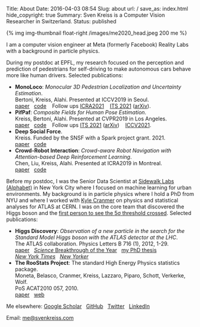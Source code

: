 Title: About
Date: 2016-04-03 08:54
Slug: about
url: /
save_as: index.html
hide_copyright: true
Summary: Sven Kreiss is a Computer Vision Researcher in Switzerland.
Status: published


{% img img-thumbnail float-right /images/me2020_head.jpeg 200 me %}

I am a computer vision engineer at Meta (formerly Facebook) Reality Labs with a background in
particle physics.

During my postdoc at EPFL, my research focused on the perception and prediction
of pedestrians for self-driving
to make autonomous cars behave more like human drivers.
Selected publications:

* __MonoLoco__: _Monocular 3D Pedestrian Localization and Uncertainty Estimation_.<br />
  Bertoni, Kreiss, Alahi. Presented at ICCV2019 in Seoul.<br />
  <span style="white-space: nowrap">[<i class="fa fa-file"></i> paper](http://openaccess.thecvf.com/content_ICCV_2019/html/Bertoni_MonoLoco_Monocular_3D_Pedestrian_Localization_and_Uncertainty_Estimation_ICCV_2019_paper.html)</span>&nbsp;&nbsp;
  <span style="white-space: nowrap">[<i class="fa fa-github"></i> code](https://github.com/vita-epfl/monoloco)</span>
  &nbsp;&nbsp;
  <span style="white-space: nowrap">Follow ups [<i class="fa fa-file"></i> ICRA2021](https://arxiv.org/abs/2008.10913)</span>
  &nbsp;&nbsp;
  <span style="white-space: nowrap">[<i class="fa fa-file"></i> ITS 2021](https://ieeexplore.ieee.org/iel7/6979/4358928/09406903.pdf) ([arXiv](https://arxiv.org/abs/2009.00984))</span>.
* __PifPaf__: _Composite Fields for Human Pose Estimation_.<br />
  Kreiss, Bertoni, Alahi. Presented at CVPR2019 in Los Angeles.<br />
  <span style="white-space: nowrap">[<i class="fa fa-file"></i> paper](http://openaccess.thecvf.com/content_CVPR_2019/html/Kreiss_PifPaf_Composite_Fields_for_Human_Pose_Estimation_CVPR_2019_paper.html)</span>&nbsp;&nbsp;
  <span style="white-space: nowrap">[<i class="fa fa-github"></i> code](https://github.com/openpifpaf/openpifpaf)</span>
  &nbsp;&nbsp;
  <span style="white-space: nowrap">Follow ups [<i class="fa fa-file"></i> ITS 2021](https://ieeexplore.ieee.org/document/9617128) ([arXiv](https://arxiv.org/abs/2103.02440))</span>
  &nbsp;&nbsp;
  <span style="white-space: nowrap">[<i class="fa fa-file"></i> ICCV2021](http://openaccess.thecvf.com/content/ICCV2021/papers/Zauss_Keypoint_Communities_ICCV_2021_paper.pdf)</span>.
* __Deep Social Force__.<br />
  Kreiss. Funded by the SNSF with a Spark project grant. 2021.<br />
  <span style="white-space: nowrap">[<i class="fa fa-file"></i> paper](https://arxiv.org/abs/2109.12081)</span>&nbsp;&nbsp;
  <span style="white-space: nowrap">[<i class="fa fa-github"></i> code](https://github.com/svenkreiss/socialforce)</span>
* __Crowd-Robot Interaction__: _Crowd-aware Robot Navigation with Attention-based Deep Reinforcement Learning_.<br />
  Chen, Liu, Kreiss, Alahi. Presented at ICRA2019 in Montreal.<br />
  <span style="white-space: nowrap">[<i class="fa fa-file"></i> paper](https://doi.org/10.1109/ICRA.2019.8794134)</span>&nbsp;&nbsp;
  <span style="white-space: nowrap">[<i class="fa fa-github"></i> code](https://github.com/vita-epfl/crowdnav)</span>

<!-- As the PI for an SNSF Spark Grant, I was investigating new ideas for the Social Force model
(presented at STRC2019 and hEART2019) and
human path prediction in the context of autonomous vehicles. -->


Before my postdoc, I was the Senior Data Scientist at
[Sidewalk Labs (Alphabet)](https://www.sidewalklabs.com) in New York City
where I focused on machine learning for urban environments. My background is in particle physics
where I hold a PhD from NYU and where I worked with
[Kyle Cranmer](http://theoryandpractice.org/) on physics and statistical
analyses for ATLAS at CERN. I was on the core team that
discovered the Higgs boson and the
[first person to see the 5σ threshold crossed](/blog/chasing-the-higgs-nyt/). Selected publications:

* __Higgs Discovery__: _Observation of a new particle in the search for the Standard Model Higgs boson with the ATLAS detector at the LHC_.<br />
  The ATLAS collaboration. Physics Letters B 716 (1), 2012, 1-29.<br />
  <span style="white-space: nowrap">[<i class="fa fa-file"></i> paper](https://doi.org/10.1016/j.physletb.2012.08.020)</span>&nbsp;&nbsp;
  <span style="white-space: nowrap">[<i class="fa fa-file"></i> _Science_ Breakthrough of the Year](https://science.sciencemag.org/content/338/6114/1524)</span>&nbsp;&nbsp;
  <span style="white-space: nowrap">[<i class="fa fa-book"></i> my PhD thesis](/blog/phd-thesis/)</span><br />
  <span style="white-space: nowrap">[<i class="fa fa-newspaper-o"></i> _New York Times_](/blog/chasing-the-higgs-nyt/)</span>&nbsp;&nbsp;
  <span style="white-space: nowrap">[<i class="fa fa-newspaper-o"></i> _New Yorker_](/blog/nobel-prize-party-new-yorker/)</span>
* __The RooStats Project__: The standard High Energy Physics statistics package.<br />
  Moneta, Belasco, Cranmer, Kreiss, Lazzaro, Piparo, Schott, Verkerke, Wolf.<br />
  PoS ACAT2010 057, 2010.<br />
  <span style="white-space: nowrap">[<i class="fa fa-file"></i> paper](https://arxiv.org/abs/1009.1003)</span>&nbsp;&nbsp;
  <span style="white-space: nowrap">[<i class="fa fa-github"></i> web](https://twiki.cern.ch/twiki/bin/view/RooStats/WebHome)</span>

Me elsewhere:
<span style="white-space: nowrap">[<i class="fa fa-graduation-cap"></i> Google Scholar](https://scholar.google.ch/citations?hl=en&user=SnjnSVEAAAAJ&view_op=list_works&sortby=pubdate)</span>&nbsp;&nbsp;
<span style="white-space: nowrap">[<i class="fa fa-github"></i> GitHub](https://github.com/svenkreiss/)</span>&nbsp;&nbsp;
<span style="white-space: nowrap">[<i class="fa fa-twitter"></i> Twitter](https://twitter.com/svenkreiss)</span>&nbsp;&nbsp;
<span style="white-space: nowrap">[<i class="fa fa-linkedin-square"></i> LinkedIn](https://www.linkedin.com/in/svenkreiss/)</span>
<br />
<!-- More: [projects](/projects.html)[blog](/blog/), [curriculum vitae](/files/cv.pdf) <br /> -->
Email: [me@svenkreiss.com](mailto:me@svenkreiss.com)

